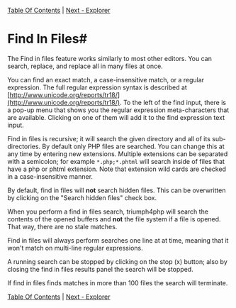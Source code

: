 [Table Of Contents](/#toc) | [Next - Explorer](/explorer/)

# Find In Files#

The Find in files feature works similarly to most other editors. You can search,
replace, and replace all in many files at once.

You can find an exact match, a case-insensitive match, or a regular
expression.  The full regular expression syntax is described at 
[http://www.unicode.org/reports/tr18/](http://www.unicode.org/reports/tr18/). To the
left of the find input, there is a pop-up menu that shows you the regular 
expression meta-characters that are available.  Clicking on one of them
will add it to the find expression text input.

Find in files is recursive; it will search the given directory and all of its sub-directories.
By default only PHP files are searched. You can change this at any time by entering
new extensions.  Multiple extensions can be separated with a semicolon; for example
`*.php;*.phtml` will search inside of files that have a php or phtml extension.
Note that extension wild cards are checked in a case-insensitive manner.

By default, find in files will **not** search hidden files.  This can be overwritten
by clicking on the "Search hidden files" check box.

When you perform a find in files search, triumph4php will search the contents of 
the opened buffers and **not** the file system if a file is opened.  That way, there
are no stale matches.

Find in files will always perform searches one line at at time, meaning that it 
won't match on  multi-line regular expressions.

A running search can be stopped by clicking on the stop (x) button; also by
closing the find in files results panel the search will be stopped.

If find in files finds matches in more than 100 files the search will terminate.


[Table Of Contents](/#toc) | [Next - Explorer](/explorer/)